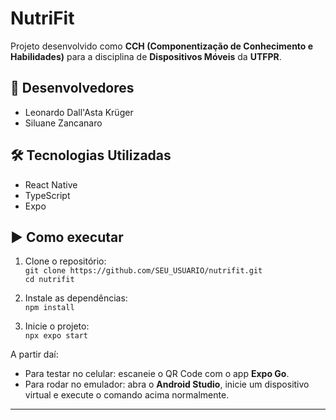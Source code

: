 # NutriFit

Projeto desenvolvido como **CCH (Componentização de Conhecimento e Habilidades)** para a disciplina de **Dispositivos Móveis** da **UTFPR**.

## 👥 Desenvolvedores
- Leonardo Dall'Asta Krüger  
- Siluane Zancanaro

## 🛠️ Tecnologias Utilizadas
- React Native  
- TypeScript  
- Expo  

## ▶️ Como executar

1. Clone o repositório:  
   `git clone https://github.com/SEU_USUARIO/nutrifit.git`  
   `cd nutrifit`

2. Instale as dependências:  
   `npm install`  

3. Inicie o projeto:  
   `npx expo start`  

A partir daí:  
- Para testar no celular: escaneie o QR Code com o app **Expo Go**.  
- Para rodar no emulador: abra o **Android Studio**, inicie um dispositivo virtual e execute o comando acima normalmente.

---


